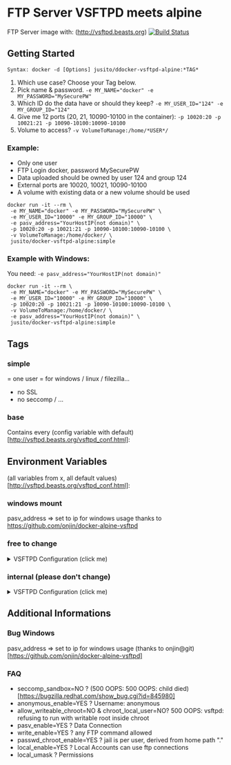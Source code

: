 # FTP Server VSFTPD meets alpine
FTP Server image with: (http://vsftpd.beasts.org)
[![Build Status](https://travis-ci.org/jusito/ddocker-vsftpd-alpine.svg?branch=master)](https://travis-ci.org/jusito/docker-vsftpd-alpine)

## Getting Started
``` 
Syntax: docker -d [Options] jusito/ddocker-vsftpd-alpine:*TAG*
```
1. Which use case? Choose your Tag below.
2. Pick name & password. `-e MY_NAME="docker" -e MY_PASSWORD="MySecurePW"`
3. Which ID do the data have or should they keep? `-e MY_USER_ID="124" -e MY_GROUP_ID="124"`
4. Give me 12 ports (20, 21, 10090-10100 in the container): `-p 10020:20 -p 10021:21 -p 10090-10100:10090-10100`
5. Volume to access? `-v VolumeToManage:/home/*USER*/`

### Example:
* Only one user
* FTP Login docker, password MySecurePW
* Data uploaded should be owned by user 124 and group 124
* External ports are 10020, 10021, 10090-10100
* A volume with existing data or a new volume should be used

```
docker run -it --rm \
 -e MY_NAME="docker" -e MY_PASSWORD="MySecurePW" \
 -e MY_USER_ID="10000" -e MY_GROUP_ID="10000" \
 -e pasv_address="YourHostIP(not domain)" \
 -p 10020:20 -p 10021:21 -p 10090-10100:10090-10100 \
 -v VolumeToManage:/home/docker/ \
 jusito/docker-vsftpd-alpine:simple
```

### Example with Windows:
You need: `-e pasv_address="YourHostIP(not domain)"`

```
docker run -it --rm \
 -e MY_NAME="docker" -e MY_PASSWORD="MySecurePW" \
 -e MY_USER_ID="10000" -e MY_GROUP_ID="10000" \
 -p 10020:20 -p 10021:21 -p 10090-10100:10090-10100 \
 -v VolumeToManage:/home/docker/ \
 -e pasv_address="YourHostIP(not domain)" \
 jusito/docker-vsftpd-alpine:simple
```


## Tags

### simple
= one user
= for windows / linux / filezilla...
- no SSL
- no seccomp / ...

### base
Contains every (config variable with default)[http://vsftpd.beasts.org/vsftpd_conf.html]:


## Environment Variables

(all variables from x, all default values)[http://vsftpd.beasts.org/vsftpd_conf.html]:

### windows mount

pasv_address => set to ip for windows usage
thanks to
https://github.com/onjin/docker-alpine-vsftpd

### free to change

<details><summary>VSFTPD Configuration (click me)</summary>
<p>
Not in man page, but needed for dockerize:

|Name|Default|
|----|-------|
|seccomp\_sandbox|YES|
|allow\_writeable\_chroot|YES|

In man page:

|Name|Default|
|----|-------|
|allow\_anon\_ssl|NO|
|anon\_mkdir\_write\_enable|NO|
|anon\_other\_write\_enable|NO|
|anon\_upload\_enable|NO|
|anon\_world\_readable\_only|YES|
|anonymous\_enable|YES|
|ascii\_download\_enable|NO|
|ascii\_upload\_enable|NO|
|async\_abor\_enable|NO|
|background|NO|
|check\_shell|YES|
|chmod\_enable|YES|
|chown\_uploads|NO|
|chroot\_list\_enable|NO|
|chroot\_local\_user|NO|
|connect\_from\_port\_20|NO|
|debug\_ssl|NO|
|delete\_failed\_uploads|NO|
|deny\_email\_enable|NO|
|dirlist\_enable|YES|
|dirmessage\_enable|NO|
|download\_enable|YES|
|dual\_log\_enable|NO|
|force\_dot\_files|NO|
|force\_anon\_data\_ssl|NO|
|force\_anon\_logins\_ssl|NO|
|force\_local\_data\_ssl|YES|
|force\_local\_logins\_ssl|YES|
|guest\_enable|NO|
|hide\_ids|NO|
|implicit\_ssl|NO|
|listen|YES|
|listen\_ipv6|NO|
|local\_enable|NO|
|lock\_upload\_files|YES|
|log\_ftp\_protocol|NO|
|ls\_recurse\_enable|NO|
|mdtm\_write|YES|
|no\_anon\_password|NO|
|no\_log\_lock|NO|
|one\_process\_model|NO|
|passwd\_chroot\_enable|NO|
|pasv\_addr\_resolve|NO|
|pasv\_enable|YES|
|pasv\_promiscuous|NO|
|port\_enable|YES|
|port\_promiscuous|NO|
|require\_cert|NO|
|require\_ssl\_reuse|YES|
|run\_as\_launching\_user|NO|
|secure\_email\_list\_enable|NO|
|session\_support|NO|
|setproctitle\_enable|NO|
|ssl\_enable|NO|
|ssl\_request\_cert|YES|
|ssl\_sslv2|NO|
|ssl\_sslv3|NO|
|ssl\_tlsv1|YES|
|strict\_ssl\_read\_eof|NO|
|strict\_ssl\_write\_shutdown|NO|
|syslog\_enable|NO|
|tcp\_wrappers|NO|
|text\_userdb\_names|NO|
|tilde\_user\_enable|NO|
|use\_localtime|NO|
|use\_sendfile|YES|
|userlist\_deny|YES|
|userlist\_enable|NO|
|validate\_cert|NO|
|virtual\_use\_local\_privs|NO|
|write\_enable|NO|
|xferlog\_enable|NO|
|xferlog\_std\_format|NO|
|accept\_timeout|60|
|anon\_max\_rate|0|
|anon\_umask|077|
|chown\_upload\_mode|0600|
|connect\_timeout|60|
|data\_connection\_timeout|300|
|delay\_failed\_login|1|
|delay\_successful\_login|0|
|file\_open\_mode|0666|
|ftp\_data\_port|20|
|idle\_session\_timeout|300|
|listen\_port|21|
|local\_max\_rate|0|
|local\_umask|077|
|max\_clients|0|
|max\_login\_fails|3|
|max\_per\_ip|0|
|pasv\_max\_port|0|
|pasv\_min\_port|0|
|trans\_chunk\_size|0|
|anon\_root|""|
|banned\_email\_file|"/etc/vsftpd.banned\_emails"|
|banner\_file|""|
|ca\_certs\_file|""|
|chown\_username|"root"|
|chroot\_list\_file|"/etc/vsftpd.chroot\_list"|
|cmds\_allowed|""|
|cmds\_denied|""|
|deny\_file|""|
|dsa\_cert\_file|""|
|dsa\_private\_key\_file|""|
|email\_password\_file|"/etc/vsftpd.email\_passwords"|
|ftp\_username|"ftp"|
|ftpd\_banner|""|
|guest\_username|"ftp"|
|hide\_file|""|
|listen\_address|""|
|listen\_address6|""|
|local\_root|""|
|message\_file|".message"|
|nopriv\_user|"nobody"|
|pam\_service\_name|"ftp"|
|pasv\_address|""|
|rsa\_cert\_file|"/usr/share/ssl/certs/vsftpd.pem"|
|rsa\_private\_key\_file|""|
|secure\_chroot\_dir|"/usr/share/empty"|
|ssl\_ciphers|"DES-CBC3-SHA"|
|user\_config\_dir|""|
|user\_sub\_token|""|
|userlist\_file|"/etc/vsftpd.user\_list"|
|vsftpd\_log\_file|"/var/log/vsftpd.log"|
|xferlog\_file|"/var/log/xferlog"|

</p>
</details>

### internal (please don't change)

<details><summary>VSFTPD Configuration (click me)</summary>
<p>

|Name|Default|
|----|-------|
|MY\_GROUP\_ID|10000|
|MY\_USER\_ID|10000|
|MY\_NAME|docker|
|MY\_PASSWORD|""|
|TEST\_MODE|false|
|DEBUGGING|false|
|CONFIG\_FILE|"/etc/vsftpd/vsftpd.conf"|
	
</p>
</details>


## Additional Informations
### Bug Windows 
pasv_address => set to ip for windows usage
(thanks to onjin@git)[https://github.com/onjin/docker-alpine-vsftpd]

### FAQ

* seccomp_sandbox=NO ? (500 OOPS: 500 OOPS: child died)[https://bugzilla.redhat.com/show_bug.cgi?id=845980]
* anonymous_enable=YES ? Username: anonymous
* allow\_writeable\_chroot=NO & chroot\_local\_user=NO? 500 OOPS: vsftpd: refusing to run with writable root inside chroot
* pasv_enable=YES ? Data Connection
* write\_enable=YES ? any FTP command allowed
* passwd\_chroot\_enable=YES ? jail is per user, derived from home path "."
* local\_enable=YES ? Local Accounts can use ftp connections
* local_umask ? Permissions
